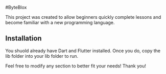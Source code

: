 #ByteBlox

This project was created to allow beginners quickly complete lessons and become familiar with a new programming language.

## Installation

You shuold already have Dart and Flutter installed. Once you do, copy the lib folder into your lib folder to run.

Feel free to modify any section to better fit your needs!
Thank you!
